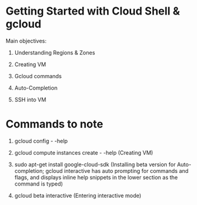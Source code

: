 # Getting Started with Cloud Shell & gcloud

Main objectives:

1) Understanding Regions & Zones 

2) Creating VM 

3) Gcloud commands 

4) Auto-Completion 

5) SSH into VM 

 

 

# Commands to note

1) gcloud config - -help 

2) gcloud compute instances create - -help (Creating VM) 

3) sudo apt-get install google-cloud-sdk (Installing beta version for Auto-completion; gcloud interactive has auto prompting for commands and flags, and displays inline help snippets in the lower section as the command is typed) 

4) gcloud beta interactive (Entering interactive mode)  

 

 

 
